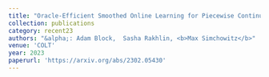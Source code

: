 ```yaml
---
title: "Oracle-Efficient Smoothed Online Learning for Piecewise Continuous Decision Making"
collection: publications
category: recent23
authors: "&alpha;: Adam Block,  Sasha Rakhlin, <b>Max Simchowitz</b>"
venue: 'COLT'
year: 2023
paperurl: 'https://arxiv.org/abs/2302.05430'
---
```


